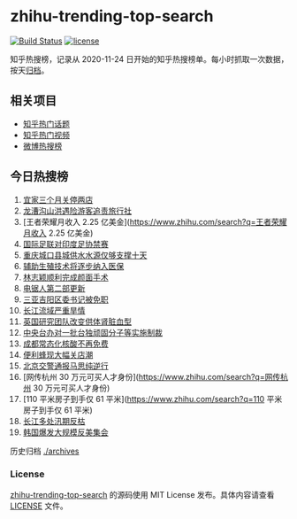 # zhihu-trending-top-search

[![Build Status](https://github.com/justjavac/zhihu-trending-top-search/workflows/ci/badge.svg?branch=main)](https://github.com/justjavac/zhihu-trending-top-search/actions)
[![license](https://img.shields.io/github/license/justjavac/zhihu-trending-top-search)](https://github.com/justjavac/zhihu-trending-top-search/blob/main/LICENSE)

知乎热搜榜，记录从 2020-11-24 日开始的知乎热搜榜单。每小时抓取一次数据，按天[归档](./archives)。

## 相关项目

- [知乎热门话题](https://github.com/justjavac/zhihu-trending-hot-questions)
- [知乎热门视频](https://github.com/justjavac/zhihu-trending-hot-video)
- [微博热搜榜](https://github.com/justjavac/weibo-trending-hot-search)

## 今日热搜榜

<!-- BEGIN -->
<!-- 最后更新时间 Wed Aug 17 2022 11:56:42 GMT+0800 (China Standard Time) -->

1. [宜家三个月关停两店](https://www.zhihu.com/search?q=宜家三个月关停两店)
1. [龙漕沟山洪遇险游客追责旅行社](https://www.zhihu.com/search?q=龙漕沟山洪遇险游客追责旅行社)
1. [王者荣耀月收入 2.25 亿美金](https://www.zhihu.com/search?q=王者荣耀月收入 2.25 亿美金)
1. [国际足联对印度足协禁赛](https://www.zhihu.com/search?q=国际足联对印度足协禁赛)
1. [重庆城口县城供水水源仅够支撑十天](https://www.zhihu.com/search?q=重庆城口县城供水水源仅够支撑十天)
1. [辅助生殖技术将逐步纳入医保](https://www.zhihu.com/search?q=辅助生殖技术将逐步纳入医保)
1. [林志颖顺利完成颜面手术](https://www.zhihu.com/search?q=林志颖顺利完成颜面手术)
1. [电锯人第二部更新](https://www.zhihu.com/search?q=电锯人第二部更新)
1. [三亚吉阳区委书记被免职](https://www.zhihu.com/search?q=三亚吉阳区委书记被免职)
1. [长江流域严重旱情](https://www.zhihu.com/search?q=长江流域严重旱情)
1. [英国研究团队改变供体肾脏血型](https://www.zhihu.com/search?q=英国研究团队改变供体肾脏血型)
1. [中央台办对一批台独顽固分子等实施制裁](https://www.zhihu.com/search?q=中央台办对一批台独顽固分子等实施制裁)
1. [成都常态化核酸不再免费](https://www.zhihu.com/search?q=成都常态化核酸不再免费)
1. [便利蜂现大幅关店潮](https://www.zhihu.com/search?q=便利蜂现大幅关店潮)
1. [北京交警通报马思纯逆行](https://www.zhihu.com/search?q=北京交警通报马思纯逆行)
1. [网传杭州 30 万元可买人才身份](https://www.zhihu.com/search?q=网传杭州 30 万元可买人才身份)
1. [110 平米房子到手仅 61 平米](https://www.zhihu.com/search?q=110 平米房子到手仅 61 平米)
1. [长江多处汛期反枯](https://www.zhihu.com/search?q=长江多处汛期反枯)
1. [韩国爆发大规模反美集会](https://www.zhihu.com/search?q=韩国爆发大规模反美集会)

<!-- END -->

历史归档 [./archives](./archives)

### License

[zhihu-trending-top-search](https://github.com/justjavac/zhihu-trending-top-search)
的源码使用 MIT License 发布。具体内容请查看 [LICENSE](./LICENSE) 文件。

